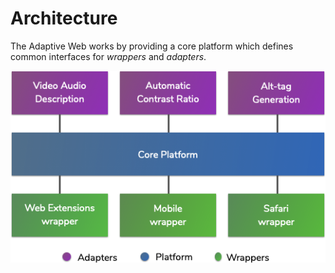 # Architecture

The Adaptive Web works by providing a core platform which defines common interfaces for _wrappers_ and _adapters_.

![High level architectural diagram](../.gitbook/assets/image.png)




